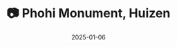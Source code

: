 ---
title: '📷 Phohi Monument, Huizen'
date: '2025-01-06'
image: 'https://cdn.diblasio.social/static/photos/2025/20250106_123920.jpg'
thumbnail: 'https://cdn.diblasio.social/static/photos/2025/thumbnails/20250106_123920.jpg'
alt_text: "A photograph of the Phohi Monument in Huizen, featuring two tall steel transmission towers that commemorate early radio communication history. The scene includes a roundabout with a parked van on the right, road signs, and a background of trees under an overcast sky. Branches frame the upper part of the image, adding depth."
tags:
  - "#Photography"
  - "#Netherlands"
  - "#Huizen"
  - "#UrbanLandscape"
  - "#StreetPhotography"
  - "#Architecture"
  - "#Exploration"  
  - "#iPhonePhotography"
  - "#ShotOniPhone"
  - "#Halide"
  - "#ProcessZero"
description: ''
created_date: '2025-01-06'
location: "Gooilandweg, Zenderwijk, Huizerhoogt, Huizen, Noord-Holland, Nederland, 1271 KW, Nederland"
exif_data: "Apple iPhone 15 Pro 9mm f/2.8 (1/120 | f/2.8 | ISO 80)"
draft: false
---